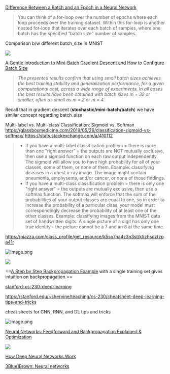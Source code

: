 



[Difference Between a Batch and an Epoch in a Neural Network](https://machinelearningmastery.com/difference-between-a-batch-and-an-epoch/)

> You can think of a for-loop over the number of epochs where each loop proceeds over the training dataset. Within this for-loop is another nested for-loop that iterates over each batch of samples, where one batch has the specified “batch size” number of samples.

Comparison b/w different batch_size in MNIST

![](https://img-blog.csdn.net/20151112195843957)



[A Gentle Introduction to Mini-Batch Gradient Descent and How to Configure Batch Size](https://machinelearningmastery.com/gentle-introduction-mini-batch-gradient-descent-configure-batch-size/)

> *The presented results confirm that using small batch sizes achieves the best training stability and generalization performance, for a given computational cost, across a wide range of experiments. In all cases the best results have been obtained with batch sizes m = 32 or smaller, often as small as m = 2 or m = 4.*

Recall that in gradient descent (**stochastic/mini-batch/batch**) we have similar concept regarding batch_size

























Multi-label vs. Multi-class Classification: Sigmoid vs. Softmax
https://glassboxmedicine.com/2019/05/26/classification-sigmoid-vs-softmax/
https://stats.stackexchange.com/a/410112

> - If you have a multi-label classification problem = there is more than one "right answer" = the outputs are NOT mutually exclusive, then use a sigmoid function on each raw output independently. The sigmoid will allow you to have high probability for all of your classes, some of them, or none of them. Example: classifying diseases in a chest x-ray image. The image might contain pneumonia, emphysema, and/or cancer, or none of those findings.
> - If you have a multi-class classification problem = there is only one "right answer" = the outputs are mutually exclusive, then use a softmax function. The softmax will enforce that the sum of the probabilities of your output classes are equal to one, so in order to increase the probability of a particular class, your model must correspondingly decrease the probability of at least one of the other classes. Example: classifying images from the MNIST data set of handwritten digits. A single picture of a digit has only one true identity - the picture cannot be a 7 and an 8 at the same time.



https://piazza.com/class_profile/get_resource/k5so7na4z3n3st/k5zhsdztzpa41r

![image.png](https://i.loli.net/2020/01/30/UC62BfdwOH9GFY4.png)



![](http://cs231n.github.io/assets/svmvssoftmax.png)



















==[A Step by Step Backpropagation Example](https://mattmazur.com/2015/03/17/a-step-by-step-backpropagation-example/) with a single training set gives intuition on backpropagation.==

















[stanford-cs-230-deep-learning](https://github.com/afshinea/stanford-cs-230-deep-learning)

https://stanford.edu/~shervine/teaching/cs-230/cheatsheet-deep-learning-tips-and-tricks

cheat sheets for CNN, RNN, and DL tips and tricks

![image.png](https://i.loli.net/2020/01/07/6h7MoLeUWBpOI48.png)





[Neural Networks: Feedforward and Backpropagation Explained & Optimization](https://mlfromscratch.com/neural-networks-explained/)

![](https://mlfromscratch.com/content/images/2019/12/activationfunctions.2019-08-01-16_58_53.gif)







[How Deep Neural Networks Work](https://www.youtube.com/watch?v=ILsA4nyG7I0)



[3Blue1Brown: Neural networks](https://www.youtube.com/playlist?list=PLZHQObOWTQDNU6R1_67000Dx_ZCJB-3pi)


